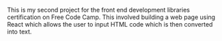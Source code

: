 This is my second project for the front end development libraries certification on Free Code Camp. This involved building a web page using React which allows the user to input HTML code which is then converted into text.
